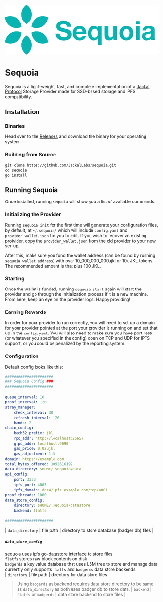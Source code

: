 ![logo](./.assets/logo.png)

# Sequoia

Sequoia is a light-weight, fast, and complete implementation of a [Jackal Protocol](https://github.com/JackalLabs/canine-chain) Storage Provider made for SSD-based storage and IPFS compatibility.

## Installation

### Binaries
Head over to the [Releases](https://github.com/JackalLabs/sequoia/releases) and download the binary for your operating system.

### Building from Source
```shell
git clone https://github.com/JackalLabs/sequoia.git
cd sequoia
go install
```

## Running Sequoia
Once installed, running `sequoia` will show you a list of available commands.

### Initializing the Provider
Running `sequoia init` for the first time will generate your configuration files, by default, at `~/.sequoia/` which will include `config.yaml` and `provider_wallet.json` for you to edit. If you wish to recover an existing proivider, copy the `provider_wallet.json` from the old provider to your new set-up.

After this, make sure you fund the wallet address (can be found by running `sequoia wallet address`) with over 10_000_000_000ujkl or 10k JKL tokens. The recommended amount is that plus 100 JKL.

### Starting
Once the wallet is funded, running `sequoia start` again will start the provider and go through the initialization process if it is a new machine. From here, keep an eye on the provider logs. Happy providing!

### Earning Rewards

In order for your provider to run correctly, you will need to set up a domain for your provider pointed at the port your provider is running on and set that up in the `config.yaml`. You will also need to make sure you have port `4005` (or whatever you specified in the config) open on TCP and UDP for IPFS support, or you could be penalized by the reporting system.

### Configuration

Default config looks like this:  
```yaml
######################
### Sequoia Config ###
######################

queue_interval: 10
proof_interval: 120
stray_manager:
    check_interval: 30
    refresh_interval: 120
    hands: 2
chain_config:
    bech32_prefix: jkl
    rpc_addr: http://localhost:26657
    grpc_addr: localhost:9090
    gas_price: 0.02ujkl
    gas_adjustment: 1.5
domain: https://example.com
total_bytes_offered: 1092616192
data_directory: $HOME/.sequoia/data
api_config:
    port: 3333
    ipfs_port: 4005
    ipfs_domain: dns4/ipfs.example.com/tcp/4001
proof_threads: 1000
data_store_config:
    directory: $HOME/.sequoia/datastore
    backend: flatfs

######################
```  

| `data_directory` | file path | directory to store database (badger db) files |  
##### `data_store_config`
sequoia uses ipfs go-datastore interface to store files  
`flatfs` stores raw block contents on disk  
`badgerds` a key value database that uses LSM tree to store and manage data  
currently only supports `flatfs` and `badgerds` data store backends  
| `directory` | file path | directory for data store files |
> Using `badgerds` as backend requires data store directory to be same as `data_directory` as both uses badger db to store data.
| `backend` | `flatfs` or `badgerds` | data store backend to store files |
